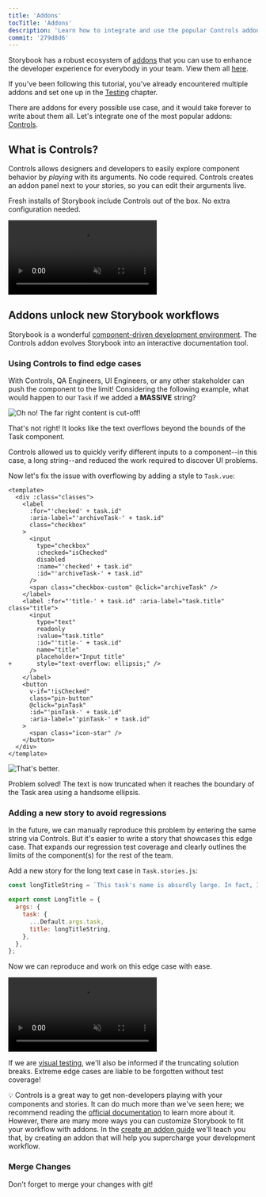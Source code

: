 ```yaml
---
title: 'Addons'
tocTitle: 'Addons'
description: 'Learn how to integrate and use the popular Controls addon'
commit: '279d8d6'
---
```


Storybook has a robust ecosystem of [addons](https://storybook.js.org/docs/vue/configure/storybook-addons) that you can use to enhance the developer experience for everybody in your team. View them all [here](https://storybook.js.org/addons).

If you've been following this tutorial, you've already encountered multiple addons and set one up in the [Testing](/intro-to-storybook/vue/en/test/) chapter.

There are addons for every possible use case, and it would take forever to write about them all. Let's integrate one of the most popular addons: [Controls](https://storybook.js.org/docs/vue/essentials/controls).

## What is Controls?

Controls allows designers and developers to easily explore component behavior by _playing_ with its arguments. No code required. Controls creates an addon panel next to your stories, so you can edit their arguments live.

Fresh installs of Storybook include Controls out of the box. No extra configuration needed.

<video autoPlay muted playsInline loop>
  <source
    src="/intro-to-storybook/controls-in-action-non-react.mp4"
    type="video/mp4"
  />
</video>

## Addons unlock new Storybook workflows

Storybook is a wonderful [component-driven development environment](https://www.componentdriven.org/). The Controls addon evolves Storybook into an interactive documentation tool.

### Using Controls to find edge cases

With Controls, QA Engineers, UI Engineers, or any other stakeholder can push the component to the limit! Considering the following example, what would happen to our `Task` if we added a **MASSIVE** string?

![Oh no! The far right content is cut-off!](/intro-to-storybook/task-edge-case-non-react.png)

That's not right! It looks like the text overflows beyond the bounds of the Task component.

Controls allowed us to quickly verify different inputs to a component--in this case, a long string--and reduced the work required to discover UI problems.

Now let's fix the issue with overflowing by adding a style to `Task.vue`:

```diff:title=src/components/Task.vue
<template>
  <div :class="classes">
    <label
      :for="'checked' + task.id"
      :aria-label="'archiveTask-' + task.id"
      class="checkbox"
    >
      <input
        type="checkbox"
        :checked="isChecked"
        disabled
        :name="'checked' + task.id"
        :id="'archiveTask-' + task.id"
      />
      <span class="checkbox-custom" @click="archiveTask" />
    </label>
    <label :for="'title-' + task.id" :aria-label="task.title" class="title">
      <input
        type="text"
        readonly
        :value="task.title"
        :id="'title-' + task.id"
        name="title"
        placeholder="Input title"
+       style="text-overflow: ellipsis;" />
      />
    </label>
    <button
      v-if="!isChecked"
      class="pin-button"
      @click="pinTask"
      :id="'pinTask-' + task.id"
      :aria-label="'pinTask-' + task.id"
    >
      <span class="icon-star" />
    </button>
  </div>
</template>
```

![That's better.](/intro-to-storybook/edge-case-solved-controls-non-react.png)

Problem solved! The text is now truncated when it reaches the boundary of the Task area using a handsome ellipsis.

### Adding a new story to avoid regressions

In the future, we can manually reproduce this problem by entering the same string via Controls. But it's easier to write a story that showcases this edge case. That expands our regression test coverage and clearly outlines the limits of the component(s) for the rest of the team.

Add a new story for the long text case in `Task.stories.js`:

```js:title=src/components/Task.stories.js
const longTitleString = `This task's name is absurdly large. In fact, I think if I keep going I might end up with content overflow. What will happen? The star that represents a pinned task could have text overlapping. The text could cut-off abruptly when it reaches the star. I hope not!`;

export const LongTitle = {
  args: {
    task: {
      ...Default.args.task,
      title: longTitleString,
    },
  },
};
```

Now we can reproduce and work on this edge case with ease.

<video autoPlay muted playsInline loop>
  <source
    src="/intro-to-storybook/task-stories-long-title-non-react.mp4"
    type="video/mp4"
  />
</video>

If we are [visual testing](/intro-to-storybook/vue/en/test/), we'll also be informed if the truncating solution breaks. Extreme edge cases are liable to be forgotten without test coverage!

<div class="aside"><p>💡 Controls is a great way to get non-developers playing with your components and stories. It can do much more than we've seen here; we recommend reading the <a href="https://storybook.js.org/docs/vue/essentials/controls">official documentation</a> to learn more about it. However, there are many more ways you can customize Storybook to fit your workflow with addons. In the <a href="https://storybook.js.org/docs/vue/addons/writing-addons">create an addon guide</a> we'll teach you that, by creating an addon that will help you supercharge your development workflow.</p></div>

### Merge Changes

Don't forget to merge your changes with git!
